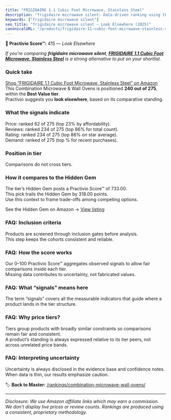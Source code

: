 ```yaml
---
title: "FRIGIDAIRE 1.1 Cubic Foot Microwave, Stainless Steel"
description: "frigidaire microwave silent: Data-driven ranking using the Practivio Score™. Positioned by quality, value, demand, findability, momentum."
keywords: ["frigidaire microwave silent"]
seo_title: "frigidaire microwave silent — Look Elsewhere (2025)"
canonicalURL: "/products/frigidaire-11-cubic-foot-microwave-stainless-steel-B01N55MQCU/"
---
```


**🚫 Practivio Score™:** 415 — _Look Elsewhere_


*If you're comparing **frigidaire microwave silent**, **[FRIGIDAIRE 1.1 Cubic Foot Microwave, Stainless Steel](https://www.amazon.com/dp/B01N55MQCU?tag=practivio-20)** is a strong alternative to put on your shortlist.*
### Quick take
[Shop “FRIGIDAIRE 1.1 Cubic Foot Microwave, Stainless Steel” on Amazon](https://www.amazon.com/dp/B01N55MQCU?tag=practivio-20)
This Combination Microwave & Wall Ovens is positioned **240 out of 275**, within the **Best Value tier**.  
Practivio suggests you **look elsewhere**, based on its comparative standing.

### What the signals indicate
Price: ranked 62 of 275 (top 23% by affordability).  
Reviews: ranked 234 of 275 (top 86% for total count).  
Rating: ranked 234 of 275 (top 86% on star average).  
Demand: ranked  of 275 (top % for recent purchases).

### Position in tier
Comparisons do not cross tiers.

### How it compares to the Hidden Gem
The tier’s Hidden Gem posts a Practivio Score™ of 733.00.  
This pick trails the Hidden Gem by 318.00 points.  
Use this context to frame trade-offs among competing options.  

See the Hidden Gem on Amazon → [View listing](https://www.amazon.com/dp/B0DY11H2PJ?tag=practivio-20)

### FAQ: Inclusion criteria
Products are screened through inclusion gates before analysis.  
This step keeps the cohorts consistent and reliable.

### FAQ: How the score works
Our 0–100 Practivio Score™ aggregates observed signals to allow fair comparisons inside each tier.  
Missing data contributes to uncertainty, not fabricated values.

### FAQ: What “signals” means here
The term “signals” covers all the measurable indicators that guide where a product lands in the tier structure.

### FAQ: Why price tiers?
Tiers group products with broadly similar constraints so comparisons remain fair and consistent.  
A product’s standing is always expressed relative to its tier peers, not across unrelated price bands.

### FAQ: Interpreting uncertainty
Uncertainty is always disclosed in the evidence base and confidence notes.  
When data is thin, our results emphasize caution.


🏷️ **Back to Master:** [/rankings/combination-microwave-wall-ovens/](/rankings/combination-microwave-wall-ovens/)

---
_Disclosure: We use Amazon affiliate links which may earn a commission. We don’t display live prices or review counts. Rankings are produced using a consistent, proprietary methodology._
